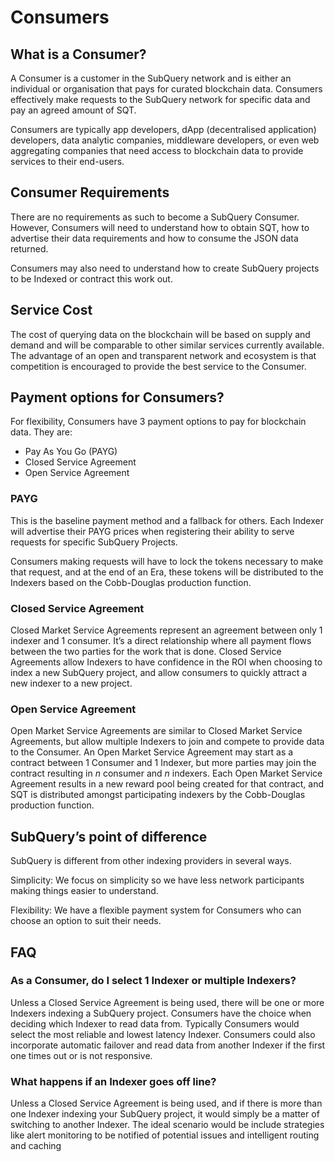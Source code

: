 # Consumers

## What is a Consumer?

A Consumer is a customer in the SubQuery network and is either an individual or organisation that pays for curated blockchain data. Consumers effectively make requests to the SubQuery network for specific data and pay an agreed amount of SQT.

Consumers are typically app developers, dApp (decentralised application) developers, data analytic companies, middleware developers, or even web aggregating companies that need access to blockchain data to provide services to their end-users. 


## Consumer Requirements

There are no requirements as such to become a SubQuery Consumer. However, Consumers will need to understand how to obtain SQT, how to advertise their data requirements and how to consume the JSON data returned. 

Consumers may also need to understand how to create SubQuery projects to be Indexed or contract this work out. 


## Service Cost

The cost of querying data on the blockchain will be based on supply and demand and will be comparable to other similar services currently available. The advantage of an open and transparent network and ecosystem is that competition is encouraged to provide the best service to the Consumer. 


## Payment options for Consumers?

For flexibility, Consumers have 3 payment options to pay for blockchain data. They are: 



* Pay As You Go (PAYG)
* Closed Service Agreement
* Open Service Agreement


### PAYG

This is the baseline payment method and a fallback for others. Each Indexer will advertise their PAYG prices when registering their ability to serve requests for specific SubQuery Projects. 

Consumers making requests will have to lock the tokens necessary to make that request, and at the end of an Era, these tokens will be distributed to the Indexers based on the Cobb-Douglas production function.


### Closed Service Agreement

Closed Market Service Agreements represent an agreement between only 1 indexer and 1 consumer. It’s a direct relationship where all payment flows between the two parties for the work that is done. Closed Service Agreements allow Indexers to have confidence in the ROI when choosing to index a new SubQuery project, and allow consumers to quickly attract a new indexer to a new project.


### Open Service Agreement

Open Market Service Agreements are similar to Closed Market Service Agreements, but allow multiple Indexers to join and compete to provide data to the Consumer. An Open Market Service Agreement may start as a contract between 1 Consumer and 1 Indexer, but more parties may join the contract resulting in _n_ consumer and _n_ indexers. Each Open Market Service Agreement results in a new reward pool being created for that contract, and SQT is distributed amongst participating indexers by the Cobb-Douglas production function.


## SubQuery’s point of difference

SubQuery is different from other indexing providers in several ways. 

Simplicity: We focus on simplicity so we have less network participants making things easier to understand. 

Flexibility: We have a flexible payment system for Consumers who can choose an option to suit their needs. 


## FAQ


### As a Consumer, do I select 1 Indexer or multiple Indexers?

Unless a Closed Service Agreement is being used, there will be one or more Indexers indexing a SubQuery project. Consumers have the choice when deciding which Indexer to read data from. Typically Consumers would select the most reliable and lowest latency Indexer. Consumers could also incorporate automatic failover and read data from another Indexer if the first one times out or is not responsive. 


### What happens if an Indexer goes off line? 

Unless a Closed Service Agreement is being used, and if there is more than one Indexer indexing your SubQuery project, it would simply be a matter of switching to another Indexer. The ideal scenario would be include strategies like alert monitoring to be notified of potential issues and intelligent routing and caching 